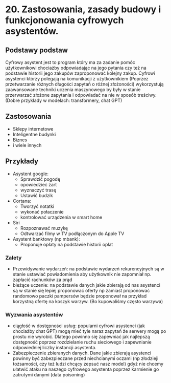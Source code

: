 # 20. Zastosowania, zasady budowy i funkcjonowania cyfrowych asystentów.


## Podstawy podstaw

Cyfrowy asystent jest to program który ma za zadanie pomóc użytkownikowi chociażby odpowiadając na jego pytania czy też na podstawie historii jego zakupów zaproponować kolejny zakup. Cyfrowi asystenci którzy polegają na komunikacji z użytkownikiem (Poprzez przetwarzanie różnych długości zapytań o różnej złożoności)  wykorzystują zaawansowane techniki uczenia maszynowego by były w stanie przerwarzać złożone zapytania i odpowiadać na nie w sposób treściwy. (Dobre przykłady w modelach: transformery, chat GPT)

## Zastosowania

- Sklepy internetowe
- Inteligentne budynki
- Biznes
- i wiele innych 

## Przykłady 

- Asystent google:
    - Sprawdzić pogodę
    - opowiedzieć żart
    - wyznaczyć trasę
    - Ustawić budzik
- Cortana:
    - Tworzyć notatki
    - wykonać połaczenie
    - kontrolować urządzenia w smart home
- Siri
    - Rozpoznawać muzykę
    - Odtwarzać filmy w TV podłączonym do Apple TV
- Asystent banktowy (np mbank):
    - Proponuje opłaty na podstawie historii opłat

### Zalety
- Przewidywanie wydarzeń: na podstawie wydarzeń rekurencyjnych są w stanie ustawiać powiadomienia aby użytkownik nie zapomniał np. zapłacić rachunków za prąd
- bieżące uczenie: na podstawie danych jakie zbierają od nas asystenci są w stanie się lepiej proponować oferty np zamiast proponować randomowo paczki pampersów będzie proponował na przykład korzystną ofertę na koszyk warzyw. (Bo kupowaliśmy często warzywa)


### Wyzwania asystentów
- ciągłość w dostępności usług: popularni cyfrowi asystenci (jak chociażby chat GPT) mogą mieć tyle naraz zapytań że serwery mogą po prostu nie wyrobić. Dlatego powinno się zapewniać jak najlepszą dostępność poprzez rozdzielanie ruchu sieciowego i zapewnianie odpowiedniej liczby instancji asystenta.
- Zabezpieczenie zbieranych danych. Dane jakie zbierają asystenci powinny być zabezpieczane przed niechcianymi oczami (np złodzieji tożsamości, czy też ludzi chcący zepsuć nasz model) gdyż nie chcemy ułatwić ataku na naszego cyfrowego asystenta poprzez karmienie go zatrutymi danymi (data poisoning)

